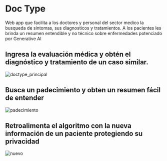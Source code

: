# Doc Type
Web app que facilita a los doctores y personal del sector medico la busqueda de sintomas, sus diagnosticos y tratamientos. A los pacientes les brinda un resumen entendible y no técnico sobre enfermedades potenciado por Generative AI

## Ingresa la evaluación médica y obtén el diagnóstico y tratamiento de un caso similar.
![doctype_principal](https://github.com/TofuDotTech/doctype/assets/66339246/f1a644d2-d7e9-4f9e-904f-9f49504e2368)

## Busca un padecimiento y obten un resumen fácil de entender
![padecimiento](https://github.com/TofuDotTech/doctype/assets/66339246/c4ea02d0-4e53-49fb-8d99-764535c050b5)


## Retroalimenta el algoritmo con la nueva información de un paciente protegiendo su privacidad

![nuevo](https://github.com/TofuDotTech/doctype/assets/66339246/2c4cb9bc-d035-4373-8f33-c5e35183942e)
